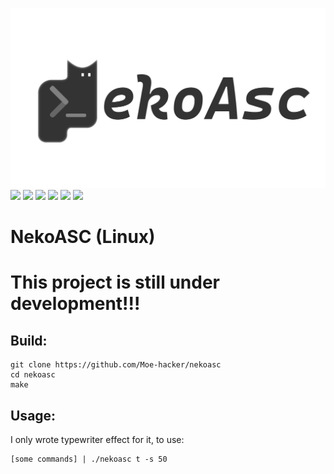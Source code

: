 ![](logo.png)
![](https://img.shields.io/github/stars/Moe-hacker/nekoasc?style=for-the-badge&color=fee4d0&logo=starship&logoColor=fee4d0)
![](https://img.shields.io/github/forks/Moe-hacker/nekoasc?style=for-the-badge&color=fee4d0&logo=git&logoColor=fee4d0)
![](https://img.shields.io/github/license/Moe-hacker/nekoasc?style=for-the-badge&color=fee4d0&logo=cloudera&logoColor=fee4d0)
![](https://img.shields.io/github/repo-size/Moe-hacker/nekoasc?style=for-the-badge&color=fee4d0&logo=files&logoColor=fee4d0)
![](https://img.shields.io/github/last-commit/Moe-hacker/nekoasc?style=for-the-badge&color=fee4d0&logo=codeigniter&logoColor=fee4d0)
![](https://img.shields.io/badge/language-c-green?style=for-the-badge&color=fee4d0&logo=C&logoColor=fee4d0)
# NekoASC (Linux)
# This project is still under development!!!
## Build:
```
git clone https://github.com/Moe-hacker/nekoasc
cd nekoasc
make
```
## Usage:
I only wrote typewriter effect for it, to use:
```
[some commands] | ./nekoasc t -s 50
```